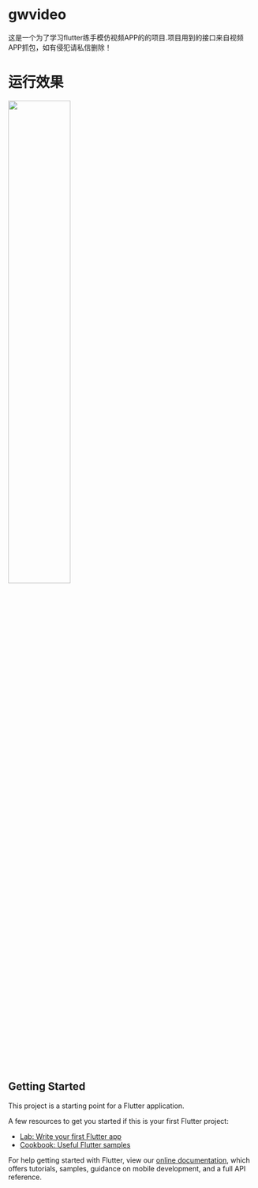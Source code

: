 # gwvideo

这是一个为了学习flutter练手模仿视频APP的的项目.项目用到的接口来自视频APP抓包，如有侵犯请私信删除！

# 运行效果
<image src="https://raw.githubusercontent.com/ltovem/gwvideo/master/recouse/IMG_0257.PNG" width="50%" height="50%"/>

## Getting Started

This project is a starting point for a Flutter application.

A few resources to get you started if this is your first Flutter project:

- [Lab: Write your first Flutter app](https://flutter.dev/docs/get-started/codelab)
- [Cookbook: Useful Flutter samples](https://flutter.dev/docs/cookbook)

For help getting started with Flutter, view our
[online documentation](https://flutter.dev/docs), which offers tutorials,
samples, guidance on mobile development, and a full API reference.
